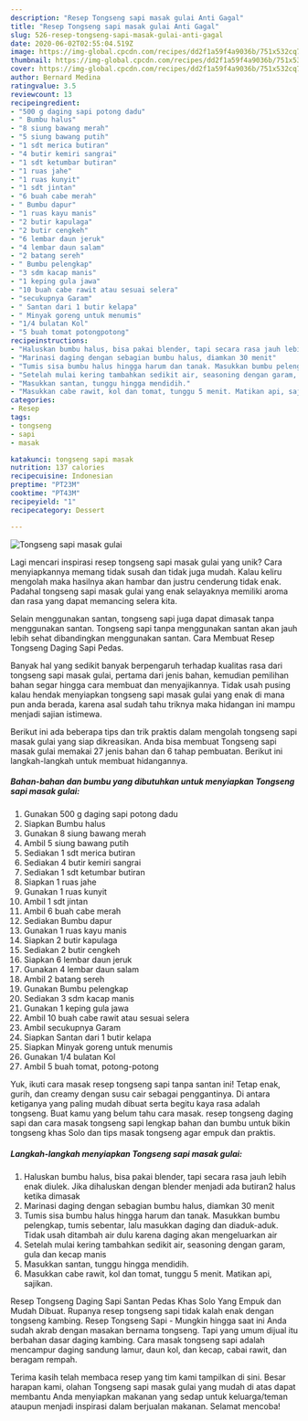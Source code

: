 ```yaml
---
description: "Resep Tongseng sapi masak gulai Anti Gagal"
title: "Resep Tongseng sapi masak gulai Anti Gagal"
slug: 526-resep-tongseng-sapi-masak-gulai-anti-gagal
date: 2020-06-02T02:55:04.519Z
image: https://img-global.cpcdn.com/recipes/dd2f1a59f4a9036b/751x532cq70/tongseng-sapi-masak-gulai-foto-resep-utama.jpg
thumbnail: https://img-global.cpcdn.com/recipes/dd2f1a59f4a9036b/751x532cq70/tongseng-sapi-masak-gulai-foto-resep-utama.jpg
cover: https://img-global.cpcdn.com/recipes/dd2f1a59f4a9036b/751x532cq70/tongseng-sapi-masak-gulai-foto-resep-utama.jpg
author: Bernard Medina
ratingvalue: 3.5
reviewcount: 13
recipeingredient:
- "500 g daging sapi potong dadu"
- " Bumbu halus"
- "8 siung bawang merah"
- "5 siung bawang putih"
- "1 sdt merica butiran"
- "4 butir kemiri sangrai"
- "1 sdt ketumbar butiran"
- "1 ruas jahe"
- "1 ruas kunyit"
- "1 sdt jintan"
- "6 buah cabe merah"
- " Bumbu dapur"
- "1 ruas kayu manis"
- "2 butir kapulaga"
- "2 butir cengkeh"
- "6 lembar daun jeruk"
- "4 lembar daun salam"
- "2 batang sereh"
- " Bumbu pelengkap"
- "3 sdm kacap manis"
- "1 keping gula jawa"
- "10 buah cabe rawit atau sesuai selera"
- "secukupnya Garam"
- " Santan dari 1 butir kelapa"
- " Minyak goreng untuk menumis"
- "1/4 bulatan Kol"
- "5 buah tomat potongpotong"
recipeinstructions:
- "Haluskan bumbu halus, bisa pakai blender, tapi secara rasa jauh lebih enak diulek. Jika dihaluskan dengan blender menjadi ada butiran2 halus ketika dimasak"
- "Marinasi daging dengan sebagian bumbu halus, diamkan 30 menit"
- "Tumis sisa bumbu halus hingga harum dan tanak. Masukkan bumbu pelengkap, tumis sebentar, lalu masukkan daging dan diaduk-aduk. Tidak usah ditambah air dulu karena daging akan mengeluarkan air"
- "Setelah mulai kering tambahkan sedikit air, seasoning dengan garam, gula dan kecap manis"
- "Masukkan santan, tunggu hingga mendidih."
- "Masukkan cabe rawit, kol dan tomat, tunggu 5 menit. Matikan api, sajikan."
categories:
- Resep
tags:
- tongseng
- sapi
- masak

katakunci: tongseng sapi masak 
nutrition: 137 calories
recipecuisine: Indonesian
preptime: "PT23M"
cooktime: "PT43M"
recipeyield: "1"
recipecategory: Dessert

---
```



![Tongseng sapi masak gulai](https://img-global.cpcdn.com/recipes/dd2f1a59f4a9036b/751x532cq70/tongseng-sapi-masak-gulai-foto-resep-utama.jpg)

Lagi mencari inspirasi resep tongseng sapi masak gulai yang unik? Cara menyiapkannya memang tidak susah dan tidak juga mudah. Kalau keliru mengolah maka hasilnya akan hambar dan justru cenderung tidak enak. Padahal tongseng sapi masak gulai yang enak selayaknya memiliki aroma dan rasa yang dapat memancing selera kita.

Selain menggunakan santan, tongseng sapi juga dapat dimasak tanpa menggunakan santan. Tongseng sapi tanpa menggunakan santan akan jauh lebih sehat dibandingkan menggunakan santan. Cara Membuat Resep Tongseng Daging Sapi Pedas.

Banyak hal yang sedikit banyak berpengaruh terhadap kualitas rasa dari tongseng sapi masak gulai, pertama dari jenis bahan, kemudian pemilihan bahan segar hingga cara membuat dan menyajikannya. Tidak usah pusing kalau hendak menyiapkan tongseng sapi masak gulai yang enak di mana pun anda berada, karena asal sudah tahu triknya maka hidangan ini mampu menjadi sajian istimewa.


Berikut ini ada beberapa tips dan trik praktis dalam mengolah tongseng sapi masak gulai yang siap dikreasikan. Anda bisa membuat Tongseng sapi masak gulai memakai 27 jenis bahan dan 6 tahap pembuatan. Berikut ini langkah-langkah untuk membuat hidangannya.

<!--inarticleads1-->

##### Bahan-bahan dan bumbu yang dibutuhkan untuk menyiapkan Tongseng sapi masak gulai:

1. Gunakan 500 g daging sapi potong dadu
1. Siapkan  Bumbu halus
1. Gunakan 8 siung bawang merah
1. Ambil 5 siung bawang putih
1. Sediakan 1 sdt merica butiran
1. Sediakan 4 butir kemiri sangrai
1. Sediakan 1 sdt ketumbar butiran
1. Siapkan 1 ruas jahe
1. Gunakan 1 ruas kunyit
1. Ambil 1 sdt jintan
1. Ambil 6 buah cabe merah
1. Sediakan  Bumbu dapur
1. Gunakan 1 ruas kayu manis
1. Siapkan 2 butir kapulaga
1. Sediakan 2 butir cengkeh
1. Siapkan 6 lembar daun jeruk
1. Gunakan 4 lembar daun salam
1. Ambil 2 batang sereh
1. Gunakan  Bumbu pelengkap
1. Sediakan 3 sdm kacap manis
1. Gunakan 1 keping gula jawa
1. Ambil 10 buah cabe rawit atau sesuai selera
1. Ambil secukupnya Garam
1. Siapkan  Santan dari 1 butir kelapa
1. Siapkan  Minyak goreng untuk menumis
1. Gunakan 1/4 bulatan Kol
1. Ambil 5 buah tomat, potong-potong


Yuk, ikuti cara masak resep tongseng sapi tanpa santan ini! Tetap enak, gurih, dan creamy dengan susu cair sebagai penggantinya. Di antara ketiganya yang paling mudah dibuat serta begitu kaya rasa adalah tongseng. Buat kamu yang belum tahu cara masak. resep tongseng daging sapi dan cara masak tongseng sapi lengkap bahan dan bumbu untuk bikin tongseng khas Solo dan tips masak tongseng agar empuk dan praktis. 

<!--inarticleads2-->

##### Langkah-langkah menyiapkan Tongseng sapi masak gulai:

1. Haluskan bumbu halus, bisa pakai blender, tapi secara rasa jauh lebih enak diulek. Jika dihaluskan dengan blender menjadi ada butiran2 halus ketika dimasak
1. Marinasi daging dengan sebagian bumbu halus, diamkan 30 menit
1. Tumis sisa bumbu halus hingga harum dan tanak. Masukkan bumbu pelengkap, tumis sebentar, lalu masukkan daging dan diaduk-aduk. Tidak usah ditambah air dulu karena daging akan mengeluarkan air
1. Setelah mulai kering tambahkan sedikit air, seasoning dengan garam, gula dan kecap manis
1. Masukkan santan, tunggu hingga mendidih.
1. Masukkan cabe rawit, kol dan tomat, tunggu 5 menit. Matikan api, sajikan.


Resep Tongseng Daging Sapi Santan Pedas Khas Solo Yang Empuk dan Mudah Dibuat. Rupanya resep tongseng sapi tidak kalah enak dengan tongseng kambing. Resep Tongseng Sapi - Mungkin hingga saat ini Anda sudah akrab dengan masakan bernama tongseng. Tapi yang umum dijual itu berbahan dasar daging kambing. Cara masak tongseng sapi adalah mencampur daging sandung lamur, daun kol, dan kecap, cabai rawit, dan beragam rempah. 

Terima kasih telah membaca resep yang tim kami tampilkan di sini. Besar harapan kami, olahan Tongseng sapi masak gulai yang mudah di atas dapat membantu Anda menyiapkan makanan yang sedap untuk keluarga/teman ataupun menjadi inspirasi dalam berjualan makanan. Selamat mencoba!
